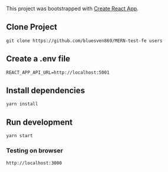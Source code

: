 This project was bootstrapped with [Create React App](https://github.com/facebook/create-react-app).

## Clone Project

```
git clone https://github.com/bluesven869/MERN-test-fe users
```

## Create a .env file

```
REACT_APP_API_URL=http://localhost:5001
```
## Install dependencies

```
yarn install
```

## Run development 
```
yarn start
```

### Testing on browser
```
http://localhost:3000
```

